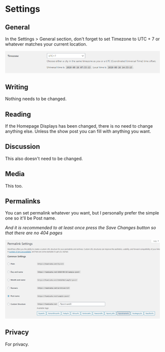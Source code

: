 # Settings

## General

In the Settings > General section, don't forget to set Timezone to UTC + 7 or whatever matches your current location.

![Timezone](../image/10.png)

## Writing

Nothing needs to be changed.

## Reading

If the Homepage Displays has been changed, there is no need to change anything else. Unless the show post you can fill with anything you want.

## Discussion

This also doesn't need to be changed.

## Media

This too.

## Permalinks

You can set permalink whatever you want, but I personally prefer the simple one so it'll be Post name.

*And it is recommended to at least once press the Save Changes button so that there are no 404 pages*

![Post name](../image/11.png)

## Privacy

For privacy.